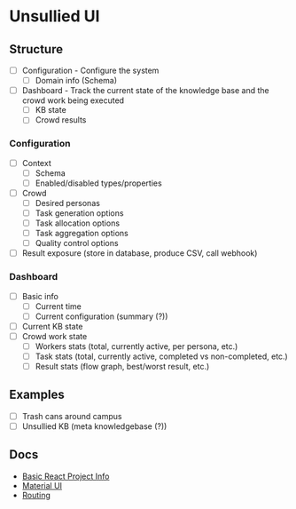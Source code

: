 # Unsullied UI

## Structure
- [ ] Configuration - Configure the system
  - [ ] Domain info (Schema)
- [ ] Dashboard - Track the current state of the knowledge base and the crowd work being executed
  - [ ] KB state
  - [ ] Crowd results

### Configuration
- [ ] Context
  - [ ] Schema
  - [ ] Enabled/disabled types/properties
- [ ] Crowd
  - [ ] Desired personas
  - [ ] Task generation options
  - [ ] Task allocation options
  - [ ] Task aggregation options
  - [ ] Quality control options
- [ ] Result exposure (store in database, produce CSV, call webhook)

### Dashboard
- [ ] Basic info
  - [ ] Current time
  - [ ] Current configuration (summary (?))
- [ ] Current KB state
- [ ] Crowd work state
  - [ ] Workers stats (total, currently active, per persona, etc.)
  - [ ] Task stats (total, currently active, completed vs non-completed, etc.)
  - [ ] Result stats (flow graph, best/worst result, etc.)

## Examples
- [ ] Trash cans around campus
- [ ] Unsullied KB (meta knowledgebase (?))

## Docs
- [Basic React Project Info](README-React.md)
- [Material UI](https://material-ui.com/getting-started/usage/)
- [Routing](https://reacttraining.com/react-router/web/guides/basic-components)

<!--

- Make script for personas
- Thrash can properties: Name, location, isFull, thrash can type, size, thrash type
- Abstract properties: Geo-spatial data, Temporal data, Metadata, Labels
- Tasks: Find-Fix-Verify

Thrashcan isFull:
Find: Find (full) thrash cans?
Fix: Label isFull or not isFull?
Verify: Is this trash can (still) full?
Interfaces: AMT, App, URL

1. Create or import KB?
2. Schema
3. Choose personas?
4. Interfaces
5. Dashboard

-->
